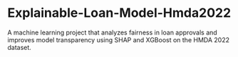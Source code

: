 # Explainable-Loan-Model-Hmda2022
A machine learning project that analyzes fairness in loan approvals and improves model transparency using SHAP and XGBoost on the HMDA 2022 dataset.
